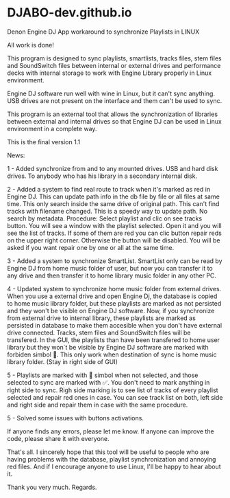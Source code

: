 # DJABO-dev.github.io
Denon Engine DJ App workaround to synchronize Playlists in LINUX

All work is done!

This program is designed to sync playlists, smartlists, tracks files, stem files and SoundSwitch files between internal or external drives and performance decks with internal storage to work with Engine Library properly in Linux environment.

Engine DJ software run well with wine in Linux, but it can't sync anything. USB drives are not present on the interface and them can't be used to sync.

This program is an external tool that allows the synchronization of libraries between external and internal drives so that Engine DJ can be used in Linux environment in a complete way.

This is the final version 1.1

News:

1 - Added synchronize from and to any mounted drives. USB and hard disk drives. To anybody who has his library in a secondary internal disk.

2 - Added a system to find real route to track when it's marked as red in Engine DJ. This can update path info in the db file by file or all files at same time. This only search inside the same drive of original path. This can't find tracks with filename changed. This is a speedy way to update path. No search by metadata. Procedure: Select playlist and clic on see tracks button. You will see a window with the playlist selected. Open it and you will see the list of tracks. If some of them are red you can clic button repair reds on the upper right corner. Otherwise the button will be disabled. You will be asked if you want repair one by one or all at the same time.

3 - Added a system to synchronize SmartList. SmartList only can be read by Engine DJ from home music folder of user, but now you can transfer it to any drive and then transfer it to home library music folder in any other PC.

4 - Updated system to synchronize home music folder from external drives. When you use a external drive and open Engine Dj, the database is copied to home music library folder, but these playlists are marked as not persisted  and they won't be visible on Engine DJ software. Now, if you synchronize from external drive to internal library, these playlists are marked as persisted in database to make them accesible when you don't have external drive connected. Tracks, stem files and SoundSwitch files will be transfered. In the GUI, the playlists than have been transfered to home user library but they won´t be visible by Engine DJ software are marked with forbiden simbol 📛. This only work when destination of sync is home music library folder. (Stay in right side of GUI)

5 - Playlists are marked with 📀 simbol when not selected, and those selected to sync are marked with ✅. You don't need to mark anything in right side to sync. Righ side marking is to see list of tracks of every playlist selected and repair red ones in case. You can see track list on both, left side and right side and repair them in case with the same procedure.

5 - Solved some issues with buttons activations.

If anyone finds any errors, please let me know. If anyone can improve the code, please share it with everyone.

That's all. I sincerely hope that this tool will be useful to people who are having problems with the database, playlist synchronization and annoying red files. And if I encourage anyone to use Linux, I'll be happy to hear about it.

Thank you very much.
Regards.



